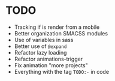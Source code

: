 # TODO
- Tracking if is render from a mobile
- Better organization SMACSS modules
- Use of variables in sass
- Better use of `@expand`
- Refactor lazy loading
- Refactor animations-trigger
- Fix animation "more projects"
- Everything with the tag `TODO:-` in code
